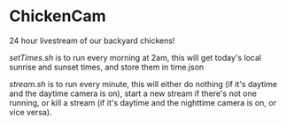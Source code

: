 # ChickenCam
24 hour livestream of our backyard chickens!

*setTimes.sh* is to run every morning at 2am, this will get today's local sunrise and sunset times, and store them in time.json

*stream.sh* is to run every minute, this will either do nothing (if it's daytime and the daytime camera is on), start a new stream if there's not one running, or kill a stream (if it's daytime and the nighttime camera is on, or vice versa).
